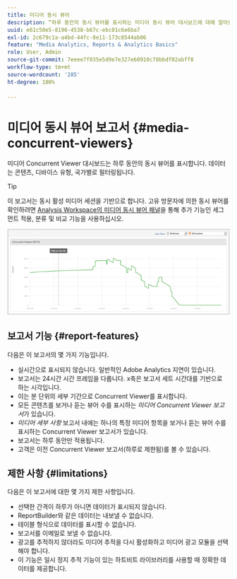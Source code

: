 ```yaml
---
title: 미디어 동시 뷰어
description: “하루 동안의 동시 뷰어를 표시하는 미디어 동시 뷰어 대시보드에 대해 알아보십시오. 데이터는 콘텐츠, 디바이스 유형, 국가별로 필터링됩니다.”
uuid: e61c50e5-8196-4538-b67c-ebc01c6e6ba7
exl-id: 2c679c1a-a4bd-44fc-8e11-173c8544ab06
feature: "Media Analytics, Reports & Analytics Basics"
role: User, Admin
source-git-commit: 7eeee7f035e5d9e7e327e60910c78bbdf02abff8
workflow-type: tm+mt
source-wordcount: '285'
ht-degree: 100%

---
```


# 미디어 동시 뷰어 보고서 {#media-concurrent-viewers}

미디어 Concurrent Viewer 대시보드는 하루 동안의 동시 뷰어를 표시합니다. 데이터는 콘텐츠, 디바이스 유형, 국가별로 필터링됩니다.

>[!TIP]
>
> 이 보고서는 동시 활성 미디어 세션을 기반으로 합니다.  고유 방문자에 의한 동시 뷰어를 확인하려면 [Analysis Workspace의 미디어 동시 뷰어 패널](https://experienceleague.adobe.com/docs/analytics/analyze/analysis-workspace/panels/media-concurrent-viewers.html?lang=ko)을 통해 추가 기능인 세그먼트 적용, 분류 및 비교 기능을 사용하십시오.
>

![](assets/video-concurrent-viewers.png)

## 보고서 기능 {#report-features}

다음은 이 보고서의 몇 가지 기능입니다.

* 실시간으로 표시되지 않습니다. 일반적인 Adobe Analytics 지연이 있습니다.
* 보고서는 24시간 시간 프레임을 다룹니다. x축은 보고서 세트 시간대를 기반으로 하는 시각입니다.
* 이는 분 단위의 세부 기간으로 Concurrent Viewer를 표시합니다.
* 모든 콘텐츠를 보거나 듣는 뷰어 수를 표시하는 *미디어 Concurrent Viewer 보고서*&#x200B;가 있습니다.
* *미디어 세부 사항* 보고서 내에는 하나의 특정 미디어 항목을 보거나 듣는 뷰어 수를 표시하는 Concurrent Viewer 보고서가 있습니다.
* 보고서는 하루 동안만 적용됩니다.
* 고객은 이전 Concurrent Viewer 보고서(하루로 제한됨)를 볼 수 있습니다.

## 제한 사항 {#limitations}

다음은 이 보고서에 대한 몇 가지 제한 사항입니다.

* 선택한 간격이 하루가 아니면 데이터가 표시되지 않습니다.
* ReportBuilder와 같은 데이터는 내보낼 수 없습니다.
* 테이블 형식으로 데이터를 표시할 수 없습니다.
* 보고서를 이메일로 보낼 수 없습니다.
* 광고를 추적하지 않더라도 미디어 추적을 다시 활성화하고 미디어 광고 모듈을 선택해야 합니다.
* 이 기능은 일시 정지 추적 기능이 있는 하트비트 라이브러리를 사용할 때 정확한 데이터를 제공합니다.
